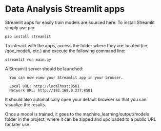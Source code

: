 # Data Analysis Streamlit apps

Streamlit apps for easily train models are sourced here.
To install Streamlit simply use pip:

```
pip install streamlit
```

To interact with the apps, access the folder where they are located (i.e. /qoe_model/, etc.) and execute the following command line:

```
streamlit run main.py
```

A Streamlit server should be launched:

```
  You can now view your Streamlit app in your browser.

  Local URL: http://localhost:8501
  Network URL: http://192.168.0.237:8501
```

It should also automatically open your default browser so that you can visualize the results.

Once a model is trained, it goes to the machine_learning/output/models folder in the project, where it can be zipped and upoloaded to a public URL for later use.

